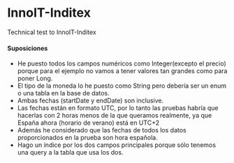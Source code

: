 # InnoIT-Inditex
Technical test to InnoIT-Inditex

#### Suposiciones
- He puesto todos los campos numéricos como Integer(excepto el precio) porque para el ejemplo no vamos a tener valores tan grandes como para poner Long.
- El tipo de la moneda lo he puesto como String pero debería ser un enum o una tabla en la base de datos.
- Ambas fechas (startDate y endDate) son inclusive.
- Las fechas están en formato UTC, por lo tanto las pruebas habría que hacerlas con 2 horas menos de la que queramos realmente, ya que España ahora (horario de verano) está en UTC+2
- Además he considerado que las fechas de todos los datos proporcionados en la prueba son hora española.
- Hago un índice por los dos campos principales porque sólo tenemos una query a la tabla que usa los dos.